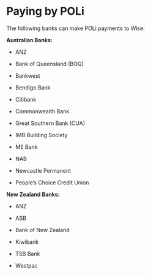 # Paying by POLi

The following banks can make POLi payments to Wise:

 **Australian Banks:**

  * ANZ

  * Bank of Queensland (BOQ)

  * Bankwest

  * Bendigo Bank

  * Citibank

  * Commonwealth Bank

  * Great Southern Bank (CUA)

  * IMB Building Society

  * ME Bank

  * NAB

  * Newcastle Permanent

  * People’s Choice Credit Union




 **New Zealand Banks:**

  * ANZ

  * ASB

  * Bank of New Zealand

  * Kiwibank

  * TSB Bank

  * Westpac